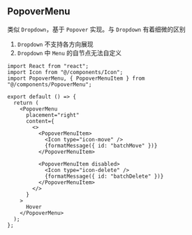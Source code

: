 ## PopoverMenu

类似 `Dropdown`，基于 `Popover` 实现。与 `Dropdown` 有着细微的区别

1. `Dropdown` 不支持各方向展现
2. `Dropdown` 中 `Menu` 的自节点无法自定义

```tsx
import React from "react";
import Icon from "@/components/Icon";
import PopoverMenu, { PopoverMenuItem } from "@/components/PopoverMenu";

export default () => {
  return (
    <PopoverMenu
      placement="right"
      content={
        <>
          <PopoverMenuItem>
            <Icon type="icon-move" />
            {formatMessage({ id: "batchMove" })}
          </PopoverMenuItem>

          <PopoverMenuItem disabled>
            <Icon type="icon-delete" />
            {formatMessage({ id: "batchDelete" })}
          </PopoverMenuItem>
        </>
      }
    >
      Hover
    </PopoverMenu>
  );
};
```
